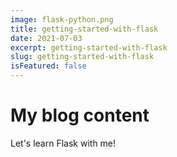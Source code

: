 ```yaml
---
image: flask-python.png
title: getting-started-with-flask
date: 2021-07-03
excerpt: getting-started-with-flask
slug: getting-started-with-flask
isFeatured: false
---
```


# My blog content

Let's learn Flask with me!
